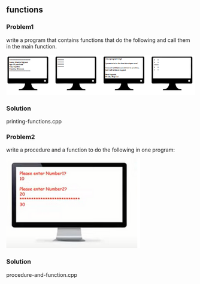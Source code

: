 ## functions

<h3>Problem1</h3>
<p>write a program that contains functions that do the following and call them in
the main function.
</p>
<img src = "problem-1.PNG" alt = "problem 1">
<h3>Solution</h3>
<p>printing-functions.cpp</p>

<h3>Problem2</h3>
<p>write a procedure and a function to do the following in one program:
</p>
<img src = "problem-2.PNG" alt = "problem 2">
<h3>Solution</h3>
<p>procedure-and-function.cpp</p>
